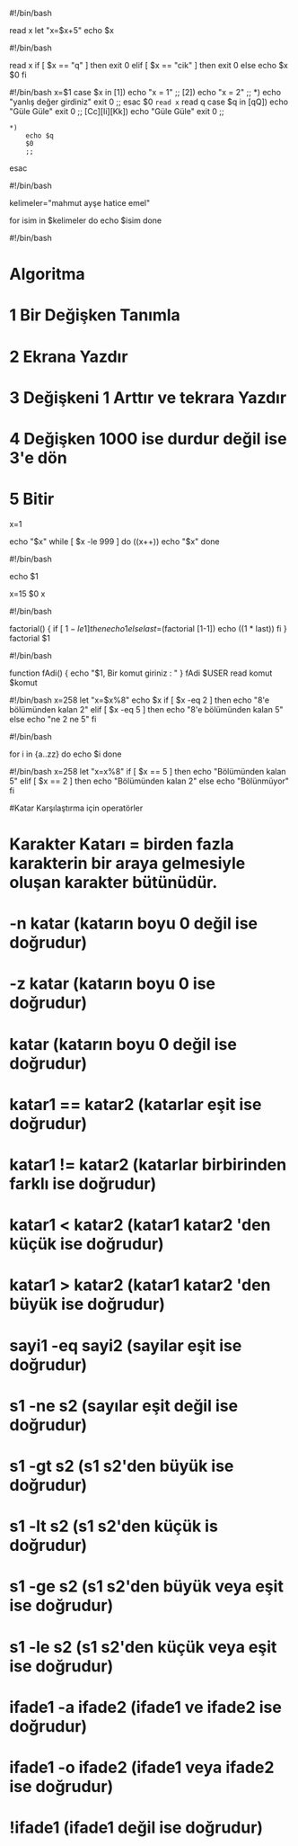 #!/bin/bash

read x
let "x=$x+5"
echo $x

#!/bin/bash

read x
if [ $x == "q" ]
then
	exit 0
elif [ $x == "cik" ]
then
	exit 0
else
	echo $x
	$0
fi


#!/bin/bash
x=$1
case $x in 
	[1])
		echo "x = 1"
	;;
	[2])
		echo "x = 2"
	;;
	*)
	echo "yanlış değer girdiniz"
	exit 0
	;;
esac
$0 `read x`
read q
case $q in 
	[qQ])
		echo "Güle Güle"
		exit 0
		;;
	[Cc][Ii][Kk])
		echo "Güle Güle"
		exit 0
		;;
	
	*)
		echo $q
		$0
		;;
esac

#!/bin/bash

kelimeler="mahmut ayşe hatice emel"

for isim in $kelimeler
do
	echo $isim
done

#!/bin/bash

# Algoritma
# 1 Bir Değişken Tanımla
# 2 Ekrana Yazdır
# 3 Değişkeni 1 Arttır ve tekrara Yazdır
# 4 Değişken 1000 ise durdur değil ise 3'e dön
# 5 Bitir

x=1

echo "$x"
while [ $x -le 999 ]
do 
	((x++))
echo "$x"
done


#!/bin/bash

echo $1

x=15
$0 x



#!/bin/bash

factorial()
{
    if [ $1 -le 1 ]
    then
        echo 1
    else
        last=$(factorial $[$1-1])
        echo $(($1 * last))
    fi
}
factorial $1

#!/bin/bash

function fAdi()
{
	echo "$1, Bir komut giriniz : "
}
fAdi $USER
read komut
$komut

#!/bin/bash
x=258
let "x=$x%8"
echo $x
if [ $x -eq 2 ]
then
	echo "8'e bölümünden kalan 2"
elif [ $x -eq 5 ]
then
	echo "8'e bölümünden kalan 5"
else
	echo "ne 2 ne 5"
fi



#!/bin/bash

for i  in {a..zz}
do 
	echo $i
done

#!/bin/bash
x=258
let "x=x%8"
if [ $x == 5 ]
then
	echo "Bölümünden kalan 5"
elif [ $x == 2 ]
then
	echo "Bölümünden kalan 2"
else
	echo "Bölünmüyor"
fi

#Katar Karşılaştırma için operatörler
# Karakter Katarı = birden fazla karakterin bir araya gelmesiyle oluşan karakter bütünüdür.
# -n katar (katarın boyu 0 değil ise doğrudur)
# -z katar (katarın boyu 0 ise doğrudur)
# katar (katarın boyu 0 değil ise doğrudur)
# katar1 == katar2 (katarlar eşit ise doğrudur)
# katar1 != katar2 (katarlar birbirinden farklı ise doğrudur)
# katar1 < katar2 (katar1 katar2 'den küçük ise doğrudur)
# katar1 > katar2 (katar1 katar2 'den büyük ise doğrudur)

# sayi1 -eq sayi2 (sayilar eşit ise doğrudur)
# s1 -ne s2 (sayılar eşit değil ise doğrudur)
# s1 -gt s2 (s1 s2'den büyük ise doğrudur)
# s1 -lt s2 (s1 s2'den küçük is doğrudur)
# s1 -ge s2 (s1 s2'den büyük veya eşit ise doğrudur)
# s1 -le s2 (s1 s2'den küçük veya eşit ise doğrudur)

# ifade1 -a ifade2 (ifade1 ve ifade2 ise doğrudur)
# ifade1 -o ifade2 (ifade1 veya ifade2 ise doğrudur)
# !ifade1 (ifade1 değil ise doğrudur)
